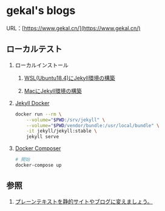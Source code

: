 # gekal's blogs

URL：[https://www.gekal.cn/](https://www.gekal.cn/)

## ローカルテスト

1. ローカルインストール

    1. [WSL(Ubuntu18.4)にJekyll環境の構築](https://www.gekal.cn/blogs/2019/11/29/jekyll-wsl-ubuntu18.html)

    2. [MacにJekyll環境の構築](https://www.gekal.cn/blogs/2019/01/01/jekyll-mac.html)

2. [Jekyll Docker](https://github.com/envygeeks/jekyll-docker)

    ```bash
    docker run --rm \
        --volume="$PWD:/srv/jekyll" \
        --volume="$PWD/vendor/bundle:/usr/local/bundle" \
        -it jekyll/jekyll:stable \
        jekyll serve
    ```

3. [Docker Composer](docker-compose.yaml)

    ```bash
    # 開始
    docker-compose up
    ```

## 参照

1. [プレーンテキストを静的サイトやブログに変えましょう。](http://jekyllrb-ja.github.io/)
